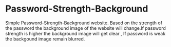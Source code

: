 # Password-Strength-Background
Simple Password-Strength-Background website. Based on the strength of the password the background image of the website will change.If password strength is higher the background image will get clear , If password is weak the backgound image remain blurred.

